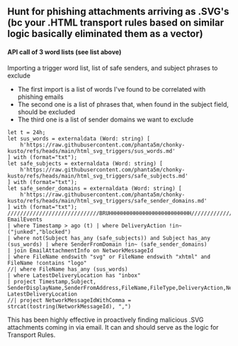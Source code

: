 ## Hunt for phishing attachments arriving as .SVG's (bc your .HTML transport rules based on similar logic basically eliminated them as a vector)
#### API call of 3 word lists (see list above)

<p>Importing a trigger word list, list of safe senders, and subject phrases to exclude</p>

- The first import is a list of words I've found to be correlated with phishing emails
- The second one is a list of phrases that, when found in the subject field, should be excluded
- The third one is a list of sender domains we want to exclude

```kusto
let t = 24h;
let sus_words = externaldata (Word: string) [
    h'https://raw.githubusercontent.com/phanta5m/chonky-kusto/refs/heads/main/html_svg_triggers/sus_words.md'
] with (format="txt");
let safe_subjects = externaldata (Word: string) [
    h'https://raw.githubusercontent.com/phanta5m/chonky-kusto/refs/heads/main/html_svg_triggers/safe_subjects.md'
] with (format="txt");
let safe_sender_domains = externaldata (Word: string) [
    h'https://raw.githubusercontent.com/phanta5m/chonky-kusto/refs/heads/main/html_svg_triggers/safe_sender_domains.md'
] with (format="txt");
/////////////////////////////BRUHHHHHHHHHHHHHHHHHHHHHHHHHH//////////////////////////////////////////
EmailEvents
| where Timestamp > ago (t) | where DeliveryAction !in~ ("junked","blocked") 
| where not(Subject has_any (safe_subjects)) and Subject has_any (sus_words) | where SenderFromDomain !in~ (safe_sender_domains)
| join EmailAttachmentInfo on NetworkMessageId
| where FileName endswith "svg" or FileName endswith "xhtml" and FileName !contains "logo"
//| where FileName has_any (sus_words)
| where LatestDeliveryLocation has "inbox"
| project Timestamp,Subject, SenderDisplayName,SenderFromAddress,FileName,FileType,DeliveryAction,NetworkMessageId, LatestDeliveryLocation
//| project NetworkMessageIdWithComma = strcat(tostring(NetworkMessageId), ",")
```

This has been highly effective in proactively finding malicious .SVG attachments coming in via email.
It can and should serve as the logic for Transport Rules.
